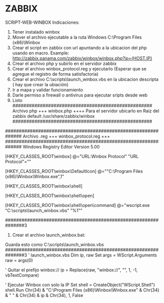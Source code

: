 # ZABBIX
SCRIPT-WEB-WINBOX
Indicaciones:
1. Tener instalado winbox
2. Mover el archivo ejecutable a la ruta Windows C:\Program Files (x86)\Winbox
3. Crear el script en zabbix con url apuntando a la ubicacion del php usando en macro. Example: http://zabbix.panama.com/zabbix/winbox/winbox.php?ip={HOST.IP}
4. Crear el archivo php y subirlo en el servidor zabbix
5. Crear el archivo winbox_protocol.reg y ejecutarlo (Esperar que se agregue el registro de forma satisfactoria)
6. Crear el archivo  C:\scripts\launch_winbox.vbs en la ubicacion descripta ( hay que crear la ubiación)
7. Ir a mapa y validar funcionamiento
8. Darle permiso a firewall o antivirus para ejecutar sripts desde web
9. Listo
###################################################
Archivo php +++ winbox.php  ++++ Para el servidor ubicarlo en Raiz del zabbix default /usr/share/zabbix/winbox
###################################################
<?php
if (!isset($_GET['ip'])) {
    http_response_code(400);
    die("Falta el parámetro 'ip'");
}

$ip = $_GET['ip'];

if (!filter_var($ip, FILTER_VALIDATE_IP)) {
    http_response_code(400);
    die("IP no válida");
}

header("Location: winbox://$ip");
exit;
?>
##############################################################
Archivo .reg  +++ winbox_protocol.reg +++
##############################################################
Windows Registry Editor Version 5.00

[HKEY_CLASSES_ROOT\winbox]
@="URL:Winbox Protocol"
"URL Protocol"=""

[HKEY_CLASSES_ROOT\winbox\DefaultIcon]
@="\"C:\\Program Files (x86)\\Winbox\\Winbox.exe\",1"

[HKEY_CLASSES_ROOT\winbox\shell]

[HKEY_CLASSES_ROOT\winbox\shell\open]

[HKEY_CLASSES_ROOT\winbox\shell\open\command]
@="wscript.exe \"C:\\scripts\\launch_winbox.vbs\" \"%1\""

###############################################################3
1. Crear el archivo launch_winbox.bat:

Guarda esto como C:\scripts\launch_winbox.vbs
###############################################################3
' launch_winbox.vbs
Dim ip, raw
Set args = WScript.Arguments
raw = args(0)

' Quitar el prefijo winbox://
ip = Replace(raw, "winbox://", "", 1, -1, vbTextCompare)

' Ejecutar Winbox con solo la IP
Set shell = CreateObject("WScript.Shell")
shell.Run Chr(34) & "C:\Program Files (x86)\Winbox\Winbox.exe" & Chr(34) & " " & Chr(34) & ip & Chr(34), 1, False

